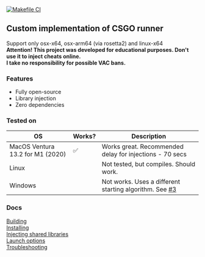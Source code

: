 [![Makefile CI](https://github.com/kotleni-reverse/csgo-run/actions/workflows/makefile.yml/badge.svg)](https://github.com/kotleni-reverse/csgo-run/actions/workflows/makefile.yml)
## Custom implementation of CSGO runner
Support only osx-x64, osx-arm64 (via rosetta2) and linux-x64<br>
<b>Attention! This project was developed for educational purposes. Don't use it to inject cheats online.<br>I take no responsibility for possible VAC bans.</b>

### Features
* Fully open-source
* Library injection
* Zero dependencies

### Tested on
| OS | Works? | Description |
| ------------- | ------------- | ----------- |
| MacOS Ventura 13.2 for M1 (2020)  | ✅ | Works great. Recommended delay for injections - 70 secs |
| Linux |  | Not tested, but compiles. Should work. |
| Windows | | Not works. Uses a different starting algorithm. See <a href="https://github.com/kotleni/csgo-run/issues/3">#3</a> |

### Docs
<a href="https://github.com/kotleni/csgo-run/blob/master/docs/build.md">Building</a><br>
<a href="https://github.com/kotleni/csgo-run/blob/master/docs/installing.md">Installing</a><br>
<a href="https://github.com/kotleni/csgo-run/blob/master/docs/injecting.md">Injecting shared libraries</a><br>
<a href="https://github.com/kotleni/csgo-run/blob/master/docs/args.md">Launch options</a><br>
<a href="https://github.com/kotleni/csgo-run/blob/master/docs/troubleshooting.md">Troubleshooting</a><br>